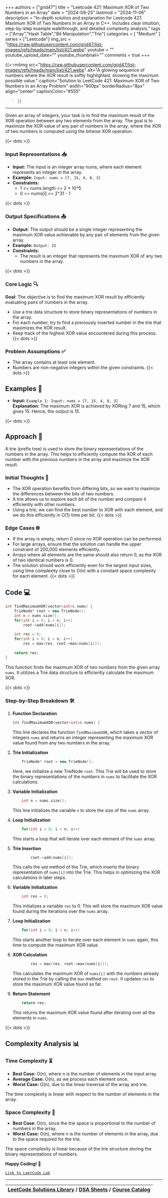 
+++
authors = ["grid47"]
title = "Leetcode 421: Maximum XOR of Two Numbers in an Array"
date = "2024-09-25"
lastmod = "2024-11-06"
description = "In-depth solution and explanation for Leetcode 421: Maximum XOR of Two Numbers in an Array in C++. Includes clear intuition, step-by-step example walkthrough, and detailed complexity analysis."
tags = ["Array","Hash Table","Bit Manipulation","Trie"]
categories = [
    "Medium"
]
series = ["Leetcode"]
img_src = "https://raw.githubusercontent.com/grid47/list-images/refs/heads/main/list/421.webp"
youtube = ""
youtube_upload_date=""
youtube_thumbnail=""
comments = true
+++


{{< rmtimg 
    src="https://raw.githubusercontent.com/grid47/list-images/refs/heads/main/list/421.webp" 
    alt="A glowing sequence of numbers where the XOR result is softly highlighted, showing the maximum possible value."
    caption="Solution to LeetCode 421: Maximum XOR of Two Numbers in an Array Problem"
    width="900px"
    borderRadius="8px"
    align="center" 
    captionColor="#555"
>}}
---
Given an array of integers, your task is to find the maximum result of the XOR operation between any two elements from the array. The goal is to maximize the XOR value of any pair of numbers in the array, where the XOR of two numbers is computed using the bitwise XOR operation.
<!--more-->
{{< dots >}}
### Input Representations 📥
- **Input:** The input is an integer array nums, where each element represents an integer in the array.
- **Example:** `Input: nums = [7, 15, 4, 8, 3]`
- **Constraints:**
	- 1 <= nums.length <= 2 * 10^5
	- 0 <= nums[i] <= 2^31 - 1

{{< dots >}}
### Output Specifications 📤
- **Output:** The output should be a single integer representing the maximum XOR value achievable by any pair of elements from the given array.
- **Example:** `Output: 15`
- **Constraints:**
	- The result is an integer that represents the maximum XOR of any two numbers in the array.

{{< dots >}}
### Core Logic 🔍
**Goal:** The objective is to find the maximum XOR result by efficiently evaluating pairs of numbers in the array.

- Use a trie data structure to store binary representations of numbers in the array.
- For each number, try to find a previously inserted number in the trie that maximizes the XOR result.
- Keep track of the highest XOR value encountered during this process.
{{< dots >}}
### Problem Assumptions ✅
- The array contains at least one element.
- Numbers are non-negative integers within the given constraints.
{{< dots >}}
## Examples 🧩
- **Input:** `Example 1: Input: nums = [7, 15, 4, 8, 3]`  \
  **Explanation:** The maximum XOR is achieved by XORing 7 and 15, which gives 15. Hence, the output is 15.

{{< dots >}}
## Approach 🚀
A trie (prefix tree) is used to store the binary representations of the numbers in the array. This helps to efficiently compute the XOR of each number with the previous numbers in the array and maximize the XOR result.

### Initial Thoughts 💭
- The XOR operation benefits from differing bits, so we want to maximize the differences between the bits of two numbers.
- A trie allows us to explore each bit of the number and compare it efficiently with other numbers.
- Using a trie, we can find the best number to XOR with each element, and we do this efficiently in O(1) time per bit.
{{< dots >}}
### Edge Cases 🌐
- If the array is empty, return 0 since no XOR operation can be performed.
- For large arrays, ensure that the solution can handle the upper constraint of 200,000 elements efficiently.
- Arrays where all elements are the same should also return 0, as the XOR of two identical numbers is 0.
- The solution should work efficiently even for the largest input sizes, using time complexity close to O(n) with a constant space complexity for each element.
{{< dots >}}
## Code 💻
```cpp
int findMaximumXOR(vector<int>& nums) {
    TrieNode* root = new TrieNode();
    int n = nums.size();
    for(int i = 0; i < n; i++)
        root->add(nums[i]);
    
    int res = 0;
    for(int i = 0; i < n; i++)
        res = max(res, root->max(nums[i]));
    
    return res;
}
```

This function finds the maximum XOR of two numbers from the given array `nums`. It utilizes a Trie data structure to efficiently calculate the maximum XOR.

{{< dots >}}
### Step-by-Step Breakdown 🛠️
1. **Function Declaration**
	```cpp
	int findMaximumXOR(vector<int>& nums) {
	```
	This line declares the function `findMaximumXOR`, which takes a vector of integers `nums` and returns an integer representing the maximum XOR value found from any two numbers in the array.

2. **Trie Initialization**
	```cpp
	    TrieNode* root = new TrieNode();
	```
	Here, we initialize a new TrieNode `root`. This Trie will be used to store the binary representations of the numbers in `nums` to facilitate the XOR calculations.

3. **Variable Initialization**
	```cpp
	    int n = nums.size();
	```
	This line initializes the variable `n` to store the size of the `nums` array.

4. **Loop Initialization**
	```cpp
	    for(int i = 0; i < n; i++)
	```
	This starts a loop that will iterate over each element of the `nums` array.

5. **Trie Insertion**
	```cpp
	        root->add(nums[i]);
	```
	This calls the `add` method of the Trie, which inserts the binary representation of `nums[i]` into the Trie. This helps in optimizing the XOR calculations in later steps.

6. **Variable Initialization**
	```cpp
	    int res = 0;
	```
	This initializes a variable `res` to 0. This will store the maximum XOR value found during the iterations over the `nums` array.

7. **Loop Initialization**
	```cpp
	    for(int i = 0; i < n; i++)
	```
	This starts another loop to iterate over each element in `nums` again, this time to compute the maximum XOR value.

8. **XOR Calculation**
	```cpp
	        res = max(res, root->max(nums[i]));
	```
	This calculates the maximum XOR of `nums[i]` with the numbers already stored in the Trie by calling the `max` method on `root`. It updates `res` to store the maximum XOR value found so far.

9. **Return Statement**
	```cpp
	    return res;
	```
	This returns the maximum XOR value found after iterating over all the elements in `nums`.

{{< dots >}}
## Complexity Analysis 📊
### Time Complexity ⏳
- **Best Case:** O(n), where n is the number of elements in the input array.
- **Average Case:** O(n), as we process each element once.
- **Worst Case:** O(n), due to the linear traversal of the array and trie.

The time complexity is linear with respect to the number of elements in the array.

### Space Complexity 💾
- **Best Case:** O(n), since the trie space is proportional to the number of numbers in the array.
- **Worst Case:** O(n), where n is the number of elements in the array, due to the space required for the trie.

The space complexity is linear because of the trie structure storing the binary representations of numbers.

**Happy Coding! 🎉**


[`Link to LeetCode Lab`](https://leetcode.com/problems/maximum-xor-of-two-numbers-in-an-array/description/)

---

| [LeetCode Solutions Library](https://grid47.xyz/leetcode/) / [DSA Sheets](https://grid47.xyz/sheets/) / [Course Catalog](https://grid47.xyz/courses/) |
| --- |
